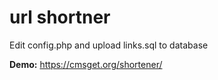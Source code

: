 # url shortner
Edit config.php and upload links.sql to database 

**Demo:** https://cmsget.org/shortener/
